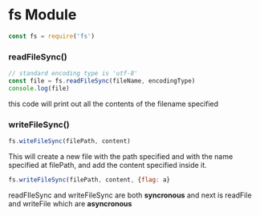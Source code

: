 # fs Module

```js
const fs = require('fs')
```
### readFileSync()
```js
// standard encoding type is 'utf-8'
const file = fs.readFileSync(fileName, encodingType)
console.log(file)
```
this code will print out all the contents of the filename specified

### writeFileSync()
```js
fs.witeFileSync(filePath, content)
```

This will create a new file with the path specified and with the name specified at filePath, and add the content specified inside it.

```js
fs.writeFileSync(filePath, content, {flag: a}
```
readFIleSync and writeFileSync are both <b>syncronous</b> and next is readFile and writeFile which are <b>asyncronous</b>
